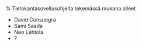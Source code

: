 % Tietokantasovellusohjeita tekemässä mukana olleet
<!-- hidden! -->

* David Consuegra
* Sami Saada
* Neo Lehtola
* ?
